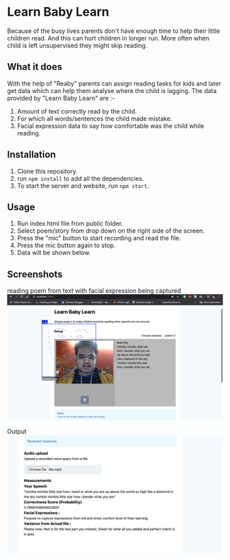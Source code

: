 # Learn Baby Learn
Because of the busy lives parents don't have enough time to help their little children read. And this can hurt children in longer run. More often when child is left unsupervised they might skip reading.

## What it does
 With the help of "Reaby" parents can assign reading tasks for kids and later get data which can help them analyse where the child is lagging. The data provided by "Learn Baby Learn" are :-
1. Amount of text correctly read by the child.
2. For which all words/sentences the child made mistake.
3. Facial expression data to say how comfortable was the child while reading.



## Installation

1. Clone this repository.
2. run `npm install` to add all the dependencies.
4. To start the server and website, run `npm start`.

## Usage

1. Run index.html file from public folder.
2. Select poem/story from drop down on the right side of the screen.
3. Press the "mic" button to start recording and read the file.
4. Press the mic button again to stop.
5. Data will be shown below.


## Screenshots

reading poem from text with facial expression being captured
![reading poem from text with facial expression being captured](https://github.com/pathakmukul/LearnBabyLearn/blob/master/Screenshot%202020-02-16%20at%204.02.40%20AM.png)

Output
![Output](https://github.com/pathakmukul/LearnBabyLearn/blob/master/Screenshot%202020-02-16%20at%204.06.05%20AM.png)
